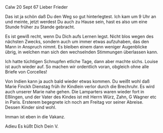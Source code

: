  Calw 20 Sept 67
Lieber Frieder

Das ist ja schön daß Du den Weg so gut hinterlegtest. Ich kam um 9 Uhr an und meinte, jetzt werdest Du auch zu Hause sein, hast es also um eine Stunde früher zu Stande gebracht.

Es ist gewiß recht, wenn Du Dich aufs Lernen legst. Nicht blos wegen des nächsten Zwecks, sondern auch um immer etwas aufzuhaben, das den Mann in Anspruch nimmt. Es bleiben einem dann weniger Augenblicke übrig, in welchen man sich den wechselnden Stimmungen überlassen kann.

Ich hatte tüchtigen Schnupfen etliche Tage, dann aber machte sichs. Louise ist auch wieder auf. So machen wir ordentlich voran, obgleich ohne alle Briefe von Corcelles!

Von Indien kann ja auch bald wieder etwas kommen. Du weißt wohl daß Marie Finckh Dienstag früh ihr Kindlein verlor durch die Brechruhr. Es wird auch unserer Marie nahe gehen. Die Lamparters waren wieder fort in Eßlingen, und der Vater des Kindes ist mit Herrn Würz, Zahn, G Wagner etc in Paris. Ersterem begegnete ich noch am Freitag vor seiner Abreise. Dessen Kinder sind wohl.

Imman ist eben in die Vakanz.

Adieu Es küßt Dich
 Dein V.
